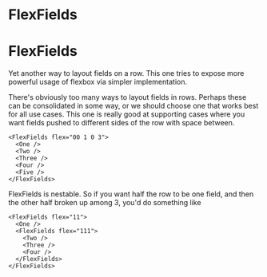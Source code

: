FlexFields
====

      
# FlexFields

Yet another way to layout fields on a row. This one tries to expose more powerful usage of flexbox via simpler implementation.

There's obviously too many ways to layout fields in rows. Perhaps these can be consolidated in some way, or we should choose one that works best for all use cases. This one is really good at supporting cases where you want fields pushed to different sides of the row with space between.

```
<FlexFields flex="00 1 0 3">
  <One />
  <Two />
  <Three />
  <Four />
  <Five />
</FlexFields>
```

FlexFields is nestable. So if you want half the row to be one field, and then the other half broken up among 3, you'd do something like

```
<FlexFields flex="11">
  <One />
  <FlexFields flex="111">
    <Two />
    <Three />
    <Four />
  </FlexFields>
</FlexFields>
```
